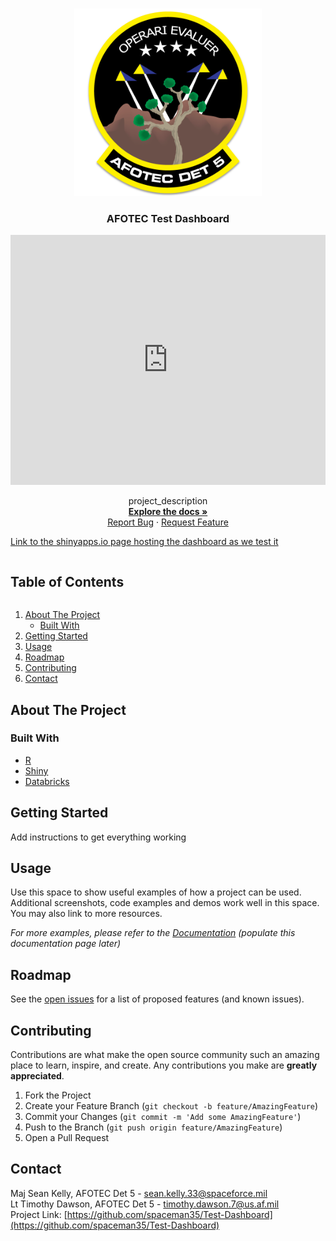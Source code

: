 <!-- PROJECT SHIELDS -->
<!--
*** I'm using markdown "reference style" links for readability.
*** Reference links are enclosed in brackets [ ] instead of parentheses ( ).
*** See the bottom of this document for the declaration of the reference variables.
*** https://www.markdownguide.org/basic-syntax/#reference-style-links
-->


<!-- PROJECT LOGO -->
<br />
<p align="center">
  <a href="https://github.com/spaceman35/Test-Dashboard">
    <img src="images/det5.png" alt="Logo" width="300" height="300">
  </a>

  <h3 align="center">AFOTEC Test Dashboard</h3>
<iframe height="400" width="100%" frameborder="no" src="https://spaceman35.shinyapps.io/Test-Dashboard/"> </iframe>
  <p align="center">
    project_description
    <br />
    <a href="https://github.com/spaceman35/Test-Dashboard"><strong>Explore the docs »</strong></a>
    <br />
    <a href="https://github.com/spaceman35/Test-Dashboard/issues">Report Bug</a>
    ·
    <a href="https://github.com/spaceman35/Test-Dashboard/issues">Request Feature</a>
  </p>
</p>

<a href="https://spaceman35.shinyapps.io/Test-Dashboard/">Link to the shinyapps.io page hosting the dashboard as we test it</a>

<!-- TABLE OF CONTENTS -->
  <summary><h2 style="display: inline-block">Table of Contents</h2></summary>
  <ol>
    <li>
      <a href="#about-the-project">About The Project</a>
      <ul>
        <li><a href="#built-with">Built With</a></li>
      </ul>
    </li>
    <li>
      <a href="#getting-started">Getting Started</a>
      <ul>
      </ul>
    </li>
    <li><a href="#usage">Usage</a></li>
    <li><a href="#roadmap">Roadmap</a></li>
    <li><a href="#contributing">Contributing</a></li>
    <li><a href="#contact">Contact</a></li>
  </ol>



<!-- ABOUT THE PROJECT -->
## About The Project

### Built With

* [R](https://www.rstudio.com/)
* [Shiny](https://shiny.rstudio.com/)
* [Databricks](https://databricks.com/)



<!-- GETTING STARTED -->
## Getting Started
Add instructions to get everything working




<!-- USAGE EXAMPLES -->
## Usage

Use this space to show useful examples of how a project can be used. Additional screenshots, code examples and demos work well in this space. You may also link to more resources.

_For more examples, please refer to the [Documentation](https://example.com) (populate this documentation page later)_



<!-- ROADMAP -->
## Roadmap

See the [open issues](https://github.com/spaceman35/Test-Dashboard/issues) for a list of proposed features (and known issues).



<!-- CONTRIBUTING -->
## Contributing

Contributions are what make the open source community such an amazing place to learn, inspire, and create. Any contributions you make are **greatly appreciated**.

1. Fork the Project
2. Create your Feature Branch (`git checkout -b feature/AmazingFeature`)
3. Commit your Changes (`git commit -m 'Add some AmazingFeature'`)
4. Push to the Branch (`git push origin feature/AmazingFeature`)
5. Open a Pull Request


<!-- CONTACT -->
## Contact

Maj Sean Kelly, AFOTEC Det 5 - sean.kelly.33@spaceforce.mil<br>
Lt Timothy Dawson, AFOTEC Det 5 - timothy.dawson.7@us.af.mil<br>
Project Link: [https://github.com/spaceman35/Test-Dashboard](https://github.com/spaceman35/Test-Dashboard)


<!-- MARKDOWN LINKS & IMAGES -->
<!-- https://www.markdownguide.org/basic-syntax/#reference-style-links -->
